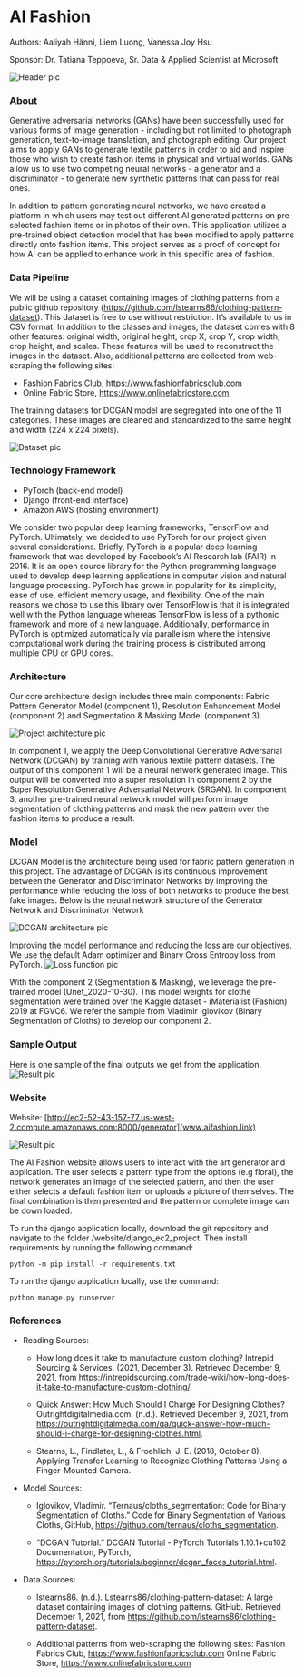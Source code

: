 # AI Fashion
Authors: Aaliyah Hänni, Liem Luong, Vanessa Joy Hsu

Sponsor: Dr. Tatiana Teppoeva, Sr. Data & Applied Scientist at Microsoft

![](/Images/website.jpg?raw=true "Header pic")

### About
Generative adversarial networks (GANs) have been successfully used for various forms of image generation - including but not limited to photograph generation, text-to-image translation, and photograph editing. Our project aims to apply GANs to generate textile patterns in order to aid and inspire those who wish to create fashion items in physical and virtual worlds. GANs allow us to use two competing neural networks - a generator and a discriminator - to generate new synthetic patterns that can pass for real ones. 

In addition to pattern generating neural networks, we have created a platform in which users may test out different AI generated patterns on pre-selected fashion items or in photos of their own. This application utilizes a pre-trained object detection model that has been modified to apply patterns directly onto fashion items. This project serves as a proof of concept for how AI can be applied to enhance work in this specific area of fashion.

### Data Pipeline
We will be using a dataset containing images of clothing patterns from a public github repository (https://github.com/lstearns86/clothing-pattern-dataset). This dataset is free to use without restriction. It’s available to us in CSV format. In addition to the classes and images, the dataset comes with 8 other features: original width, original height, crop X, crop Y, crop width, crop height, and scales. These features will be used to reconstruct the images in the dataset. Also, additional patterns are collected from web-scraping the following sites: 
* Fashion Fabrics Club, https://www.fashionfabricsclub.com
* Online Fabric Store, https://www.onlinefabricstore.com 

The training datasets for DCGAN model are segregated into one of the 11 categories. These images are cleaned and standardized to the same height and width (224 x 224 pixels).

![](/Images/patterns.jpg?raw=true "Dataset pic")

### Technology Framework
* PyTorch (back-end model)
* Django (front-end interface)
* Amazon AWS (hosting environment)

We consider two popular deep learning frameworks, TensorFlow and PyTorch. Ultimately, we decided to use PyTorch for our project given several considerations. Briefly, PyTorch is a popular deep learning framework that was developed by Facebook’s AI Research lab (FAIR) in 2016. It is an open source library for the Python programming language used to develop deep learning applications in computer vision and natural language processing. PyTorch has grown in popularity for its simplicity, ease of use, efficient memory usage, and flexibility. One of the main reasons we chose to use this library over TensorFlow is that it is integrated well with the Python language whereas TensorFlow is less of a pythonic framework and more of a new language. Additionally, performance in PyTorch is optimized automatically via parallelism where the intensive computational work during the training process is distributed among multiple CPU or GPU cores.

### Architecture
Our core architecture design includes three main components: Fabric Pattern Generator Model (component 1), Resolution Enhancement Model (component 2) and Segmentation & Masking Model (component 3). 

![](/Images/AI_Fashion_Architecture.JPG?raw=true "Project architecture pic")

In component 1, we apply the Deep Convolutional Generative Adversarial Network (DCGAN) by training with various textile pattern datasets. The output of this component 1 will be a neural network generated image. This output will be converted into a super resolution in component 2 by the Super Resolution Generative Adversarial Network (SRGAN). In component 3, another pre-trained neural network model will perform image segmentation of clothing patterns and mask the new pattern over the fashion items to produce a result.

### Model 
DCGAN Model is the architecture being used for fabric pattern generation in this project. The advantage of DCGAN is its continuous improvement between the Generator and Discriminator Networks by improving the performance while reducing the loss of both networks to produce the best fake images. Below is the neural network structure of the Generator Network and Discriminator Network

![](/Images/DCGAN_architecture.JPG?raw=true "DCGAN architecture pic")

Improving the model performance and reducing the loss are our objectives. We use the default Adam optimizer and Binary Cross Entropy loss from PyTorch.
![](/Images/loss_function.JPG?raw=true "Loss function pic")

With the component 2 (Segmentation & Masking), we leverage the pre-trained model (Unet_2020-10-30). This model weights for clothe segmentation were trained over the Kaggle dataset - iMaterialist (Fashion) 2019 at FGVC6. We refer the sample from Vladimir Iglovikov (Binary Segmentation of Cloths) to develop our component 2.

### Sample Output
Here is one sample of the final outputs we get from the application.
![](/Images/howitworks.jpg?raw=true "Result pic")

### Website 
Website: [http://ec2-52-43-157-77.us-west-2.compute.amazonaws.com:8000/generator](www.aifashion.link)

![](/Images/AI_Fashion_Longer_Short_Film_AdobeExpress.gif?raw=true "Result pic")

The AI Fashion website allows users to interact with the art generator and application. The user selects a pattern type from the options (e.g floral), the network generates an image of the selected pattern, and then the user either selects a default fashion item or uploads a picture of themselves. The final combination is then presented and the pattern or complete image can be down loaded. 

To run the django application locally, download the git repository and navigate to the folder /website/django_ec2_project. Then install requirements by running the following command:
```
python -m pip install -r requirements.txt
```

To run the django application locally, use the command: 

```
python manage.py runserver
```

### References
* Reading Sources:
  * How long does it take to manufacture custom clothing? Intrepid Sourcing & Services. (2021, December 3). Retrieved December 9, 2021, from https://intrepidsourcing.com/trade-wiki/how-long-does-it-take-to-manufacture-custom-clothing/.

  * Quick Answer: How Much Should I Charge For Designing Clothes? Outrightdigitalmedia.com. (n.d.). Retrieved December 9, 2021, from https://outrightdigitalmedia.com/qa/quick-answer-how-much-should-i-charge-for-designing-clothes.html. 

  * Stearns, L., Findlater, L., & Froehlich, J. E. (2018, October 8). Applying Transfer Learning to Recognize Clothing Patterns Using a Finger-Mounted Camera. 

* Model Sources:
  * Iglovikov, Vladimir. “Ternaus/cloths_segmentation: Code for Binary Segmentation of Cloths.” Code for Binary Segmentation of Various Cloths, GitHub, https://github.com/ternaus/cloths_segmentation. 

  * “DCGAN Tutorial.” DCGAN Tutorial - PyTorch Tutorials 1.10.1+cu102 Documentation, PyTorch, https://pytorch.org/tutorials/beginner/dcgan_faces_tutorial.html.

* Data Sources:
  * lstearns86. (n.d.). Lstearns86/clothing-pattern-dataset: A large dataset containing images of clothing patterns. GitHub. Retrieved December 1, 2021, from https://github.com/lstearns86/clothing-pattern-dataset. 

  * Additional patterns from web-scraping the following sites:
Fashion Fabrics Club, https://www.fashionfabricsclub.com
Online Fabric Store, https://www.onlinefabricstore.com


